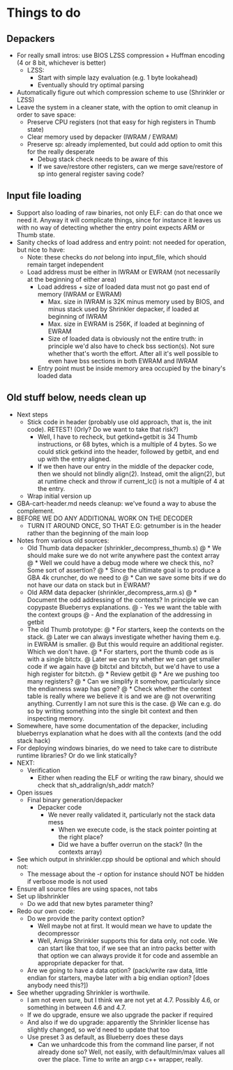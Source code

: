 <!--
SPDX-FileCopyrightText: 2021 Thomas Mathys
SPDX-License-Identifier: MIT
shrinkler-gba: Port of the Shrinkler Amiga executable cruncher for the GBA
-->

# Things to do
## Depackers
* For really small intros: use BIOS LZSS compression + Huffman encoding (4 or 8 bit, whichever is better)
  * LZSS:
    * Start with simple lazy evaluation (e.g. 1 byte lookahead)
    * Eventually should try optimal parsing
* Automatically figure out which compression scheme to use (Shrinkler or LZSS)
* Leave the system in a cleaner state, with the option to omit cleanup in order to save space:
  * Preserve CPU registers (not that easy for high registers in Thumb state)
  * Clear memory used by depacker (IWRAM / EWRAM)
  * Preserve sp: already implemented, but could add option to omit this for the really desperate
    * Debug stack check needs to be aware of this
    * If we save/restore other registers, can we merge save/restore of sp into general register saving code?

## Input file loading
* Support also loading of raw binaries, not only ELF: can do that once we need it. Anyway it will complicate things,
  since for instance it leaves us with no way of detecting whether the entry point expects ARM or Thumb state.
* Sanity checks of load address and entry point: not needed for operation, but nice to have:
  * Note: these checks do *not* belong into input_file, which should remain target independent
  * Load address must be either in IWRAM or EWRAM (not necessarily at the beginning of either area)
    * Load address + size of loaded data must not go past end of memory (IWRAM or EWRAM)
      * Max. size in IWRAM is 32K minus memory used by BIOS, and minus stack used by Shrinkler depacker, if loaded at beginning of IWRAM
      * Max. size in EWRAM is 256K, if loaded at beginning of EWRAM
      * Size of loaded data is obviously not the entire truth: in principle we'd also have to check bss section(s). Not sure whether that's worth the effort. After all it's well possible to even have bss sections in both EWRAM and IWRAM
    * Entry point must be inside memory area occupied by the binary's loaded data

## Old stuff below, needs clean up
* Next steps
  * Stick code in header (probably use old approach, that is, the init code). RETEST! (Orly? Do we want to take that risk?)
    * Well, I have to recheck, but getkind+getbit is 34 Thumb instructions, or 68 bytes, which is a multiple of 4 bytes.
      So we could stick getkind into the header, followed by getbit, and end up with the entry aligned.
    * If we then have our entry in the middle of the depacker code, then we should not blindly align(2).
      Instead, omit the align(2), but at runtime check and throw if current_lc() is not a multiple of 4 at the entry.
  * Wrap initial version up
* GBA-cart-header.md needs cleanup: we've found a way to abuse the complement.
* BEFORE WE DO ANY ADDITIONAL WORK ON THE DECODER
  * TURN IT AROUND ONCE, SO THAT E.G: getnumber is in the header rather than the beginning of the main loop
* Notes from various old sources:
  * Old Thumb data depacker (shrinkler_decompress_thumb.s)
    @ * We should make sure we do not write anywhere past the context array
    @   * Well we could have a debug mode where we check this, no? Some sort of assertion?
    @ * Since the ultimate goal is to produce a GBA 4k cruncher, do we need to
    @   * Can we save some bits if we do not have our data on stack but in EWRAM?
  * Old ARM data depacker (shrinkler_decompress_arm.s)
    @ * Document the odd addressing of the contexts? In principle we can copypaste Blueberrys explanations.
    @   - Yes we want the table with the context groups
    @   - And the explanation of the addressing in getbit
  * The old Thumb prototype:
    @ * For starters, keep the contexts on the stack.
    @   Later we can always investigate whether having them e.g. in EWRAM is smaller.
    @   But this would require an additional register. Which we don't have.
    @ * For starters, port the thumb code as is with a single bitctx.
    @   Later we can try whether we can get smaller code if we again have
    @   bitctxl and bitctxh, but we'd have to use a high register for bitctxh.
    @ * Review getbit
    @   * Are we pushing too many registers?
    @   * Can we simplify it somehow, particularly since the endianness swap has gone?
    @ * Check whether the context table is really where we believe it is and we are
    @   not overwriting anything. Currently I am not sure this is the case.
    @   We can e.g. do so by writing something into the single bit context and then inspecting memory.
* Somewhere, have some documentation of the depacker, including blueberrys explanation what he does with all the contexts (and the odd stack hack)
* For deploying windows binaries, do we need to take care to distribute runtime libraries? Or do we link statically?
* NEXT:
  * Verification
    * Either when reading the ELF or writing the raw binary, should we check that sh_addralign/sh_addr match?
* Open issues
  * Final binary generation/depacker
    * Depacker code
      * We never really validated it, particularly not the stack data mess
        * When we execute code, is the stack pointer pointing at the right place?
        * Did we have a buffer overrun on the stack? (In the contexts array)
* See which output in shrinkler.cpp should be optional and which should not:
  * The message about the -r option for instance should NOT be hidden if verbose mode is not used
* Ensure all source files are using spaces, not tabs
* Set up libshrinkler
  * Do we add that new bytes parameter thing?
* Redo our own code:
  * Do we provide the parity context option?
    * Well maybe not at first. It would mean we have to update the decompressor
    * Well, Amiga Shrinkler supports this for data only, not code. We can start like that too, if we see that an intro packs better with that option
      we can always provide it for code and assemble an appropriate depacker for that.
  * Are we going to have a data option? (pack/write raw data, little endian for starters, maybe later with a big endian option? [does anybody need this?])
* See whether upgrading Shrinkler is worthwile.
  * I am not even sure, but I think we are not yet at 4.7. Possibly 4.6, or something in between 4.6 and 4.7.
  * If we do upgrade, ensure we also upgrade the packer if required
  * And also if we do upgrade: apparently the Shrinkler license has slightly changed, so we'd need to update that too
  * Use preset 3 as default, as Blueberry does these days
    * Can we unhardcode this from the command line parser, if not already done so? Well, not easily, with default/min/max values all over the place. Time to write an argp c++ wrapper, really.
